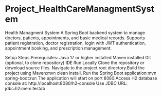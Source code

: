 # Project_HealthCareManagmentSystem
Health Managment System
A Spring Boot backend system to manage doctors, patients, appointments, and basic medical records. Supports patient registration, doctor registration, login with JWT authentication, appointment booking, and prescription management.

Setup Steps Prerequisites:
Java 17 or higher installed
Maven installed
Git (optional, to clone repository)
IDE 
Run Locally
Clone the repository or download source files.
Navigate to the project root directory.Build the project using Maven:mvn clean install, Run the Spring Boot application:mvn spring-boot:run
The application will start on port 8080.Access H2 database console at:
http://localhost:8080/h2-console
Use JDBC URL: jdbc:h2:mem:testdb
